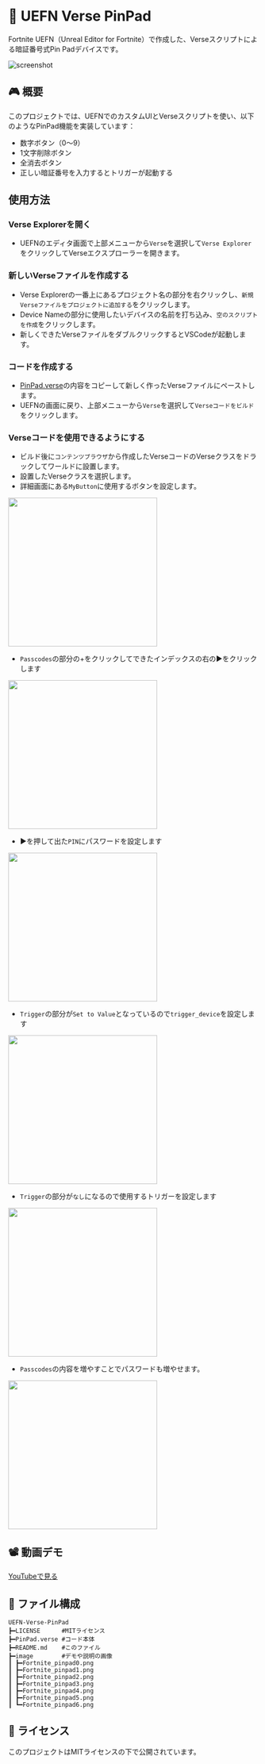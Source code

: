 # 🔢 UEFN Verse PinPad

Fortnite UEFN（Unreal Editor for Fortnite）で作成した、Verseスクリプトによる暗証番号式Pin Padデバイスです。

![screenshot](https://github.com/gori-GORILLA-gori/UEFN-Verse-PinPad/blob/main/image/Fortnite_pinpad0.png?raw=true)

## 🎮 概要

このプロジェクトでは、UEFNでのカスタムUIとVerseスクリプトを使い、以下のようなPinPad機能を実装しています：

- 数字ボタン（0〜9）
- 1文字削除ボタン
- 全消去ボタン
- 正しい暗証番号を入力するとトリガーが起動する

## 使用方法
### Verse Explorerを開く
-  UEFNのエディタ画面で上部メニューから`Verse`を選択して`Verse Explorer`をクリックしてVerseエクスプローラーを開きます。
### 新しいVerseファイルを作成する
- Verse Explorerの一番上にあるプロジェクト名の部分を右クリックし、`新規Verseファイルをプロジェクトに追加する`をクリックします。
- Device Nameの部分に使用したいデバイスの名前を打ち込み、`空のスクリプトを作成`をクリックします。
- 新しくできたVerseファイルをダブルクリックするとVSCodeが起動します。
### コードを作成する
- [PinPad.verse](https://github.com/gori-GORILLA-gori/UEFN-Verse-PinPad/blob/main/PinPad.verse)の内容をコピーして新しく作ったVerseファイルにペーストします。
- UEFNの画面に戻り、上部メニューから`Verse`を選択して`Verseコードをビルド`をクリックします。
### Verseコードを使用できるようにする
- ビルド後に`コンテンツブラウザ`から作成したVerseコードのVerseクラスをドラックしてワールドに設置します。
- 設置したVerseクラスを選択します。
- 詳細画面にある`MyButton`に使用するボタンを設定します。
<img src="https://github.com/gori-GORILLA-gori/UEFN-Verse-PinPad/blob/main/image/Fortnite_pinpad1.png" width="300">

- `Passcodes`の部分の+をクリックしてできたインデックスの右の▶をクリックします
<img src="https://github.com/gori-GORILLA-gori/UEFN-Verse-PinPad/blob/main/image/Fortnite_pinpad5.png" width="300">

- ▶を押して出た`PIN`にパスワードを設定します
<img src="https://github.com/gori-GORILLA-gori/UEFN-Verse-PinPad/blob/main/image/Fortnite_pinpad4.png" width="300">

- `Trigger`の部分が`Set to Value`となっているので`trigger_device`を設定します
<img src="https://github.com/gori-GORILLA-gori/UEFN-Verse-PinPad/blob/main/image/Fortnite_pinpad3.png" width="300">

- `Trigger`の部分が`なし`になるので使用するトリガーを設定します
<img src="https://github.com/gori-GORILLA-gori/UEFN-Verse-PinPad/blob/main/image/Fortnite_pinpad2.png" width="300">

- `Passcodes`の内容を増やすことでパスワードも増やせます。
<img src="https://github.com/gori-GORILLA-gori/UEFN-Verse-PinPad/blob/main/image/Fortnite_pinpad6.png" width="300">

## 📽️ 動画デモ

[YouTubeで見る](https://youtu.be/Vyn8OfEEVzI)

## 📁 ファイル構成
```
UEFN-Verse-PinPad
┣━LICENSE      #MITライセンス
┣━PinPad.verse #コード本体
┣━README.md    #このファイル
┣━image        #デモや説明の画像
┃ ┣━Fortnite_pinpad0.png
┃ ┣━Fortnite_pinpad1.png
┃ ┣━Fortnite_pinpad2.png
┃ ┣━Fortnite_pinpad3.png
┃ ┣━Fortnite_pinpad4.png
┃ ┣━Fortnite_pinpad5.png
┃ ┗━Fortnite_pinpad6.png
```
## 📝 ライセンス

このプロジェクトはMITライセンスの下で公開されています。
